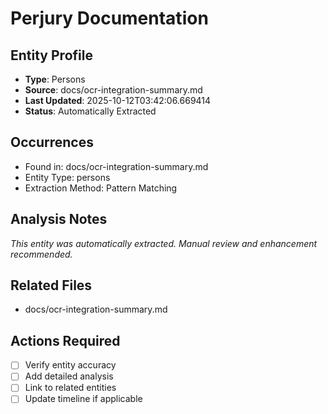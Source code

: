 # Perjury Documentation

## Entity Profile
- **Type**: Persons
- **Source**: docs/ocr-integration-summary.md
- **Last Updated**: 2025-10-12T03:42:06.669414
- **Status**: Automatically Extracted

## Occurrences
- Found in: docs/ocr-integration-summary.md
- Entity Type: persons
- Extraction Method: Pattern Matching

## Analysis Notes
*This entity was automatically extracted. Manual review and enhancement recommended.*

## Related Files
- docs/ocr-integration-summary.md

## Actions Required
- [ ] Verify entity accuracy
- [ ] Add detailed analysis
- [ ] Link to related entities
- [ ] Update timeline if applicable
